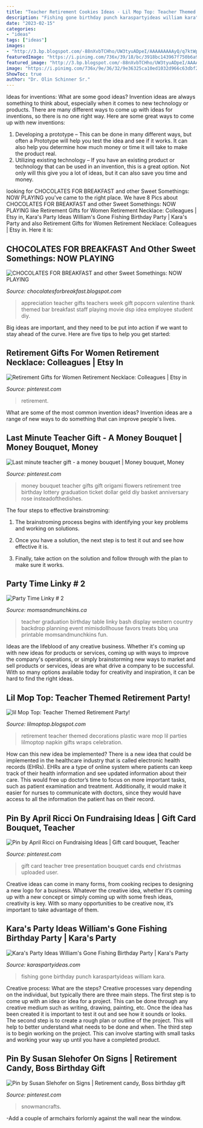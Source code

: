 ```yaml
---
title: "Teacher Retirement Cookies Ideas - Lil Mop Top: Teacher Themed Retirement Party!"
description: "Fishing gone birthday punch karaspartyideas william kara"
date: "2023-02-15"
categories:
- "ideas"
tags: ["ideas"]
images:
- "http://3.bp.blogspot.com/-88nXvbTCHho/UW3tyuADpeI/AAAAAAAAAyQ/q7ktWp7n94g/s1600/IMG_5289.JPG"
featuredImage: "https://i.pinimg.com/736x/39/18/bc/3918bc143967f750b6a9acf302bf03d8--student-teacher-school-teacher.jpg"
featured_image: "http://3.bp.blogspot.com/-88nXvbTCHho/UW3tyuADpeI/AAAAAAAAAyQ/q7ktWp7n94g/s1600/IMG_5289.JPG"
image: "https://i.pinimg.com/736x/9e/36/32/9e36325ca10ed1032d966c63dbf25a05.jpg"
ShowToc: true
author: "Dr. Olin Schinner Sr."
---
```



Ideas for inventions: What are some good ideas?
Invention ideas are always something to think about, especially when it comes to new technology or products. There are many different ways to come up with ideas for inventions, so there is no one right way. Here are some great ways to come up with new inventions: 
1. Developing a prototype – This can be done in many different ways, but often a Prototype will help you test the idea and see if it works. It can also help you determine how much money or time it will take to make the product real. 
2. Utilizing existing technology – If you have an existing product or technology that can be used in an invention, this is a great option. Not only will this give you a lot of ideas, but it can also save you time and money. 

	

		
looking for CHOCOLATES FOR BREAKFAST and other Sweet Somethings: NOW PLAYING you've came to the right place. We have 8 Pics about CHOCOLATES FOR BREAKFAST and other Sweet Somethings: NOW PLAYING like Retirement Gifts for Women Retirement Necklace: Colleagues | Etsy in, Kara&#039;s Party Ideas William&#039;s Gone Fishing Birthday Party | Kara&#039;s Party and also Retirement Gifts for Women Retirement Necklace: Colleagues | Etsy in. Here it is:
		
    
## CHOCOLATES FOR BREAKFAST And Other Sweet Somethings: NOW PLAYING

<img loading=lazy src="http://3.bp.blogspot.com/-88nXvbTCHho/UW3tyuADpeI/AAAAAAAAAyQ/q7ktWp7n94g/s1600/IMG_5289.JPG" onerror="this.onerror=null;this.src='https://tse4.mm.bing.net/th?id=OIP.Ex8HAiy3fNUUyoKRy1ZbwAHaJ4&amp;pid=15.1';" alt="CHOCOLATES FOR BREAKFAST and other Sweet Somethings: NOW PLAYING">

_Source: chocolatesforbreakfast.blogspot.com_

>appreciation teacher gifts teachers week gift popcorn valentine thank themed bar breakfast staff playing movie dsp idea employee student diy. 

	

Big ideas are important, and they need to be put into action if we want to stay ahead of the curve. Here are five tips to help you get started: 

    
## Retirement Gifts For Women Retirement Necklace: Colleagues | Etsy In

<img loading=lazy src="https://i.pinimg.com/736x/e3/e9/16/e3e9168984312ff83e449645af18ef3e.jpg" onerror="this.onerror=null;this.src='https://tse1.mm.bing.net/th?id=OIP.V8JiCNHLox4UWYqNlcIfIwHaHQ&amp;pid=15.1';" alt="Retirement Gifts for Women Retirement Necklace: Colleagues | Etsy in">

_Source: pinterest.com_

>retirement. 

	

What are some of the most common invention ideas?
Invention ideas are a range of new ways to do something that can improve people's lives.

    
## Last Minute Teacher Gift - A Money Bouquet | Money Bouquet, Money

<img loading=lazy src="https://i.pinimg.com/originals/78/67/ca/7867cacbbfd8a17a1b0bb4578c223ef6.jpg" onerror="this.onerror=null;this.src='https://tse2.mm.bing.net/th?id=OIP.brQ55VQU4Ej88zqRrc9L-gAAAA&amp;pid=15.1';" alt="Last minute teacher gift - a money bouquet | Money bouquet, Money">

_Source: pinterest.com_

>money bouquet teacher gifts gift origami flowers retirement tree birthday lottery graduation ticket dollar geld diy basket anniversary rose insteadofthedishes. 

	

The four steps to effective brainstroming:
1. The brainstroming process begins with identifying your key problems and working on solutions.
2. Once you have a solution, the next step is to test it out and see how effective it is.

3. Finally, take action on the solution and follow through with the plan to make sure it works.

    
## Party Time Linky # 2

<img loading=lazy src="https://www.momsandmunchkins.ca/wp-content/uploads/2013/08/mimis.jpg" onerror="this.onerror=null;this.src='https://tse4.mm.bing.net/th?id=OIP.dSCZ_Xvri07WTg75f0-lKwAAAA&amp;pid=15.1';" alt="Party Time Linky # 2">

_Source: momsandmunchkins.ca_

>teacher graduation birthday table linky bash display western country backdrop planning event mimisdollhouse favors treats bbq una printable momsandmunchkins fun. 

	

Ideas are the lifeblood of any creative business. Whether it's coming up with new ideas for products or services, coming up with ways to improve the company's operations, or simply brainstorming new ways to market and sell products or services, ideas are what drive a company to be successful. With so many options available today for creativity and inspiration, it can be hard to find the right ideas.

    
## Lil Mop Top: Teacher Themed Retirement Party!

<img loading=lazy src="http://2.bp.blogspot.com/_Cm8um9hxjhk/TBV4g9LrcXI/AAAAAAAAAy0/0adAJXHw8m4/s1600/IMG_2115.JPG" onerror="this.onerror=null;this.src='https://tse2.mm.bing.net/th?id=OIP.HAaNyLx_plaLUdho3u5RgwHaJ4&amp;pid=15.1';" alt="lil Mop Top: Teacher Themed Retirement Party!">

_Source: lilmoptop.blogspot.com_

>retirement teacher themed decorations plastic ware mop lil parties lilmoptop napkin gifts wraps celebration. 

	

How can this new idea be implemented?
There is a new idea that could be implemented in the healthcare industry that is called electronic health records (EHRs). EHRs are a type of online system where patients can keep track of their health information and see updated information about their care. This would free up doctor’s time to focus on more important tasks, such as patient examination and treatment. Additionally, it would make it easier for nurses to communicate with doctors, since they would have access to all the information the patient has on their record.

    
## Pin By April Ricci On Fundraising Ideas | Gift Card Bouquet, Teacher

<img loading=lazy src="https://i.pinimg.com/736x/39/18/bc/3918bc143967f750b6a9acf302bf03d8--student-teacher-school-teacher.jpg" onerror="this.onerror=null;this.src='https://tse4.mm.bing.net/th?id=OIP.YVjt8A8_wF1RcYfytD6g-gHaJ3&amp;pid=15.1';" alt="Pin by April Ricci on Fundraising Ideas | Gift card bouquet, Teacher">

_Source: pinterest.com_

>gift card teacher tree presentation bouquet cards end christmas uploaded user. 

	

Creative ideas can come in many forms, from cooking recipes to designing a new logo for a business. Whatever the creative idea, whether it’s coming up with a new concept or simply coming up with some fresh ideas, creativity is key. With so many opportunities to be creative now, it’s important to take advantage of them.

    
## Kara&#039;s Party Ideas William&#039;s Gone Fishing Birthday Party | Kara&#039;s Party

<img loading=lazy src="https://karaspartyideas.com/wp-content/uploads/2016/03/Gone-Fishing-Birthday-Party-via-Karas-Party-Ideas-KarasPartyIdeas.com10.jpeg" onerror="this.onerror=null;this.src='https://tse3.mm.bing.net/th?id=OIP.H_7LQUUdUv5o4EIvK-_pIwHaLP&amp;pid=15.1';" alt="Kara&#039;s Party Ideas William&#039;s Gone Fishing Birthday Party | Kara&#039;s Party">

_Source: karaspartyideas.com_

>fishing gone birthday punch karaspartyideas william kara. 

	

Creative process: What are the steps?
Creative processes vary depending on the individual, but typically there are three main steps. The first step is to come up with an idea or idea for a project. This can be done through any creative medium such as writing, drawing, painting, etc. Once the idea has been created it is important to test it out and see how it sounds or looks. The second step is to create a rough plan or outline of the project. This will help to better understand what needs to be done and when. The third step is to begin working on the project. This can involve starting with small tasks and working your way up until you have a completed product.

    
## Pin By Susan Slehofer On Signs | Retirement Candy, Boss Birthday Gift

<img loading=lazy src="https://i.pinimg.com/736x/9e/36/32/9e36325ca10ed1032d966c63dbf25a05.jpg" onerror="this.onerror=null;this.src='https://tse2.mm.bing.net/th?id=OIP.2cnGVrCx9RN1DVq2m9ilwwAAAA&amp;pid=15.1';" alt="Pin by Susan Slehofer on Signs | Retirement candy, Boss birthday gift">

_Source: pinterest.com_

>snowmancrafts. 

	

-Add a couple of armchairs forlornly against the wall near the window.


